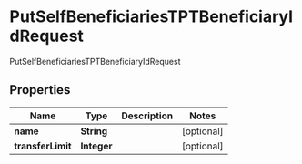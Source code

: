 

# PutSelfBeneficiariesTPTBeneficiaryIdRequest

PutSelfBeneficiariesTPTBeneficiaryIdRequest

## Properties

| Name | Type | Description | Notes |
|------------ | ------------- | ------------- | -------------|
|**name** | **String** |  |  [optional] |
|**transferLimit** | **Integer** |  |  [optional] |



